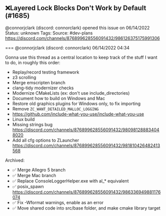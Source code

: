 ## ❌Layered Lock Blocks Don't Work by Default (#1685)
@connorjclark (discord: connorclark) opened this issue on 06/14/2022
Status: unknown
Tags: 
Source: #dev-plans https://discord.com/channels/876899628556091432/986126375175991306


=== @connorjclark (discord: connorclark) 06/14/2022 04:34

Gonna use this thread as a central location to keep track of the stuff I want to do, in roughly this order:

- Replay/record testing framework
- z3 scrolling
- Merge emscripten branch
- clang-tidy modernizer checks
- Modernize CMakeLists (ex: don't use include_directories)
- Document how to build on Windows and Mac
- Restore old graphics plugins for Windows only, to fix importing
- Remove `ZC_WANT_DETAILED_MALLOC_LOGGING`
- https://github.com/include-what-you-use/include-what-you-use
- Linux build
- Missing strings bug https://discord.com/channels/876899628556091432/980981288834048020
- Add all cfg options to ZLauncher https://discord.com/channels/876899628556091432/981810426482413568

Archived:

- ✅ Merge Allegro 5 branch
- ✅ Merge Mac branch
- ✅ Replace ConsoleLoggerHelper.exe with al_* equivalent
- ✅ posix_spawn https://discord.com/channels/876899628556091432/986336949881176074
- ✅ Fix -Wformat warnings, enable as an error
- ✅ Move shared code into src/base folder, and make cmake library target
